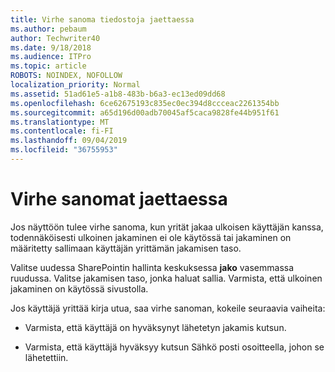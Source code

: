 ```yaml
---
title: Virhe sanoma tiedostoja jaettaessa
ms.author: pebaum
author: Techwriter40
ms.date: 9/18/2018
ms.audience: ITPro
ms.topic: article
ROBOTS: NOINDEX, NOFOLLOW
localization_priority: Normal
ms.assetid: 51ad61e5-a1b8-483b-b6a3-ec13ed09dd68
ms.openlocfilehash: 6ce62675193c835ec0ec394d8ccceac2261354bb
ms.sourcegitcommit: a65d196d00adb70045af5caca9828fe44b951f61
ms.translationtype: MT
ms.contentlocale: fi-FI
ms.lasthandoff: 09/04/2019
ms.locfileid: "36755953"
---
```

# <a name="error-messages-when-sharing"></a>Virhe sanomat jaettaessa

Jos näyttöön tulee virhe sanoma, kun yrität jakaa ulkoisen käyttäjän kanssa, todennäköisesti ulkoinen jakaminen ei ole käytössä tai jakaminen on määritetty sallimaan käyttäjän yrittämän jakamisen taso.
  
Valitse uudessa SharePointin hallinta keskuksessa **jako** vasemmassa ruudussa. Valitse jakamisen taso, jonka haluat sallia. Varmista, että ulkoinen jakaminen on käytössä sivustolla. 
  
Jos käyttäjä yrittää kirja utua, saa virhe sanoman, kokeile seuraavia vaiheita:
  
- Varmista, että käyttäjä on hyväksynyt lähetetyn jakamis kutsun.
    
- Varmista, että käyttäjä hyväksyy kutsun Sähkö posti osoitteella, johon se lähetettiin.
    

